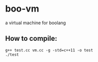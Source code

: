 # boo-vm
a virtual machine for boolang

## How to compile:
```
g++ test.cc vm.cc -g -std=c++11 -o test
./test
```
